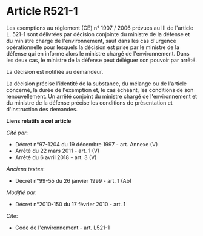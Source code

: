 # Article R521-1

Les exemptions au règlement (CE) n° 1907 / 2006 prévues au III de l'article L. 521-1 sont délivrées par décision conjointe du
ministre de la défense et du ministre chargé de l'environnement, sauf dans les cas d'urgence opérationnelle pour lesquels la
décision est prise par le ministre de la défense qui en informe alors le ministre chargé de l'environnement. Dans les deux
cas, le ministre de la défense peut déléguer son pouvoir par arrêté. 

La décision est notifiée au demandeur. 

La décision précise l'identité de la substance, du mélange ou de l'article concerné, la durée de l'exemption et, le cas
échéant, les conditions de son renouvellement. Un arrêté conjoint du ministre chargé de l'environnement et du ministre de la
défense précise les conditions de présentation et d'instruction des demandes.

**Liens relatifs à cet article**

_Cité par_:

  - Décret n°97-1204 du 19 décembre 1997 - art. Annexe (V)
  - Arrêté du 22 mars 2011 - art. 1 (V)
  - Arrêté du 6 avril 2018 - art. 3 (V)

_Anciens textes_:

  - Décret n°99-55 du 26 janvier 1999 - art. 1 (Ab)

_Modifié par_:

  - Décret n°2010-150 du 17 février 2010 - art. 1

_Cite_:

  - Code de l'environnement - art. L521-1
